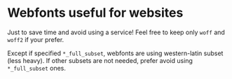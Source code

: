 # Webfonts useful for websites
 
Just to save time and avoid using a service!
Feel free to keep only `woff` and `woff2` if your prefer.

Except if specified `*_full_subset`, webfonts are using western-latin subset (less heavy). If other subsets are not needed, prefer avoid using `*_full_subset` ones.
